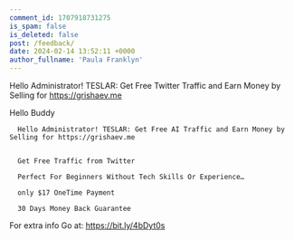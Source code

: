 ```yaml
---
comment_id: 1707918731275
is_spam: false
is_deleted: false
post: /feedback/
date: 2024-02-14 13:52:11 +0000
author_fullname: 'Paula Franklyn'
---
```


Hello Administrator! TESLAR: Get Free Twitter Traffic and Earn Money by Selling for https://grishaev.me

Hello Buddy

      Hello Administrator! TESLAR: Get Free AI Traffic and Earn Money by Selling for https://grishaev.me

       
      Get Free Traffic from Twitter
      
      Perfect For Beginners Without Tech Skills Or Experience…

      only $17 OneTime Payment     
     
      30 Days Money Back Guarantee

      

For extra info  Go at: https://bit.ly/4bDyt0s


